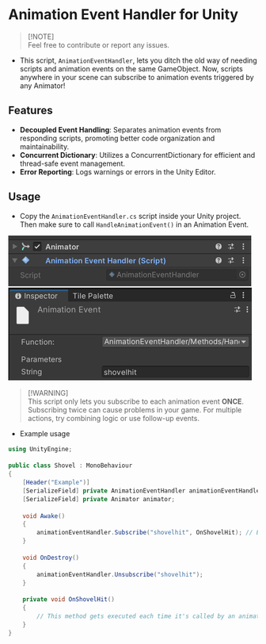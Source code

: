 # Animation Event Handler for Unity

> [!NOTE]\
> Feel free to contribute or report any issues.

- This script, `AnimationEventHandler`, lets you ditch the old way of needing scripts and animation events on the same GameObject. Now, scripts anywhere in your scene can subscribe to animation events triggered by any Animator!

## Features
- **Decoupled Event Handling**: Separates animation events from responding scripts, promoting better code organization and maintainability.
- **Concurrent Dictionary**: Utilizes a ConcurrentDictionary for efficient and thread-safe event management.
- **Error Reporting**: Logs warnings or errors in the Unity Editor.

## Usage
- Copy the `AnimationEventHandler.cs` script inside your Unity project. Then make sure to call `HandleAnimationEvent()` in an Animation Event.

![Add the script](images/screenshot_0.png)
![Call HandleAnimationEvent](images/screenshot_1.png)

> [!WARNING]\
> This script only lets you subscribe to each animation event **ONCE**. Subscribing twice can cause problems in your game.
> For multiple actions, try combining logic or use follow-up events.

- Example usage
```cs
using UnityEngine;

public class Shovel : MonoBehaviour
{
    [Header("Example")]
    [SerializeField] private AnimationEventHandler animationEventHandler;
    [SerializeField] private Animator animator;

    void Awake()
    {
        animationEventHandler.Subscribe("shovelhit", OnShovelHit); // Event name isn't case-sensitive.
    }

    void OnDestroy()
    {
        animationEventHandler.Unsubscribe("shovelhit");
    }

    private void OnShovelHit()
    {
        // This method gets executed each time it's called by an animation event.
    }
}
```